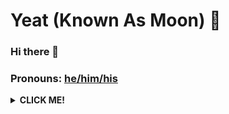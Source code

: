 

# Yeat (Known As Moon) 💌

### Hi there 👋

### Pronouns: [he/him/his](https://pronoun.is/he)

<details>
    <summary><strong>CLICK ME!</strong></summary>
    <details>
      <summary><strong>CLICK ME AGAIN!</strong></summary>
      <ul>

<p align="center">
  <a href="https://solo.to/greedy"><img src="https://pbs.twimg.com/profile_images/1514557517321453579/zxaxAfjY_400x400.jpg" width="350" height="350" alt="daddy"></a>
</p>
<div align="center">

